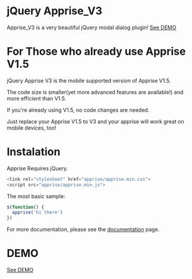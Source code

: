 # jQuery Apprise_V3

Apprise_V3 is a very beautiful jQuery modal dialog plugin! [See DEMO](https://exis9.github.io/Apprise_V3/apprise/sample.html)


# For Those who already use Apprise V1.5

jQuery Apprise V3 is the mobile supported version of Apprise V1.5.

The code size is smaller(yet more advanced features are available!) and more efficient than V1.5.

If you're already using V1.5, no code changes are needed. 

Just replace your Apprise V1.5 to V3 and your apprise will work great on mobile devices, too!


# Instalation

Apprise Requires jQuery.

```js
<link rel="stylesheet" href="apprise/apprise.min.css">
<script src="apprise/apprise.min.js">
```
The most basic sample:

```js
$(function() {
  apprise('hi there')
})
```

For more documentation, please see the [documentation](https://exis9.github.io/Apprise_V3/apprise/sample.html) page.

# DEMO

[See DEMO](https://exis9.github.io/Apprise_V3/apprise/sample.html)
